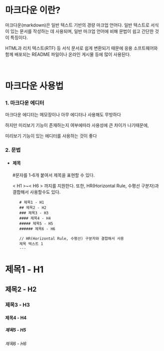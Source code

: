 # 마크다운 이란?

  마크다운(markdown)은 일반 텍스트 기반의 경량 마크업 언어다. 일반 텍스트로 서식이 있는 문서를 작성하는 데 사용되며, 일반 마크업 언어에 비해 문법이 쉽고 간단한 것이 특징이다.     

  HTML과 리치 텍스트(RTF) 등 서식 문서로 쉽게 변환되기 때문에 응용 소프트웨어와 함께 배포되는 README 파일이나 온라인 게시물 등에 많이 사용된다.

<br>

# 마크다운 사용법

### 1. 마크다운 에디터
    
 마크다운 에디터는 메모장이나 아무 에디터나 사용해도 무방하다
 
 하지만 미리보기 기능이 존재하는지 여부에따라 사용성에 큰 차이가 나기때문에,
 
 미리보기 기능이 있는 에디터를 사용하는 것이 좋다

### 2. 문법

+ #### 제목
 
     #문자를 1-6개 붙여서 제목을 표현할 수 있다. 
 
     < H1 >~< H6 > 까지를 지원한다. 또한, HR(Horizontal Rule, 수평선 구분자)과 결합해서 사용할수도 있다.
     
         # 제목1 - H1
         ## 제목2 - H2
         ### 제목3 - H3
         #### 제목4 - H4
         ##### 제목5 - H5
         ###### 제목6 - H6

         // HR(Horizontal Rule, 수평선) 구분자와 결합해서 사용
         제목 텍스트 1 
         ---
# 제목1 - H1  
## 제목2 - H2
### 제목3 - H3
#### 제목4 - H4
##### 제목5 - H5
###### 제목6 - H6

































